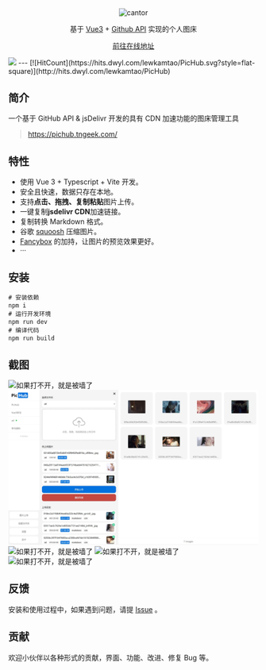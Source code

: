 <div align="center">
<img src="https://cdn.jsdelivr.net/gh/lewkamtao/PicHub-Cloud@master/PicHub/logo.png" width="200" alt="cantor" align=center />

基于 [Vue3](https://vuejs.org/) + [Github API](https://docs.github.com/cn/rest/reference/repos#contents) 实现的个人图床


[前往在线地址](https://pichub.tngeek.com/)
</div>
<img src="https://cdn.jsdelivr.net/gh/lewkamtao/PicHub-Cloud@master/PicHub/posi.webp"  />   
---
[![HitCount](https://hits.dwyl.com/lewkamtao/PicHub.svg?style=flat-square)](http://hits.dwyl.com/lewkamtao/PicHub)

## 简介

一个基于 GitHub API & jsDelivr 开发的具有 CDN 加速功能的图床管理工具
> https://pichub.tngeek.com/

## 特性

- 使用 Vue 3 + Typescript + Vite 开发。
- 安全且快速，数据只存在本地。
- 支持**点击、拖拽、复制粘贴**图片上传。
- 一键复制**jsdelivr CDN**加速链接。
- 复制转换 Markdown 格式。
- 谷歌 [squoosh](https://squoosh.app/) 压缩图片。
- [Fancybox](https://fancyapps.com/) 的加持，让图片的预览效果更好。
- ···

## 安装

```
# 安装依赖
npm i
# 运行开发环境
npm run dev
# 编译代码
npm run build
```

## 截图
![如果打不开，就是被墙了](https://cdn.jsdelivr.net/gh/lewkamtao/PicHub-Cloud@master/PicHub/微信图片_20220330111032_jnf4ou_.jpg)
![如果打不开，就是被墙了](https://raw.githubusercontent.com/lewkamtao/PicHub-Cloud/master/PicHub/%E5%BE%AE%E4%BF%A1%E5%9B%BE%E7%89%87_202203301110324_6e6ahv_.jpg)
![如果打不开，就是被墙了](https://cdn.jsdelivr.net/gh/lewkamtao/PicHub-Cloud@master/PicHub/微信图片_202203301110323_dhnlh2_.jpg)
![如果打不开，就是被墙了](https://cdn.jsdelivr.net/gh/lewkamtao/PicHub-Cloud@master/PicHub/微信图片_202203301110324_6e6ahv_.jpg)
![如果打不开，就是被墙了](https://cdn.jsdelivr.net/gh/lewkamtao/PicHub-Cloud@master/PicHub/微信图片_20220330111045_yj3dhp_.jpg)

## 反馈

安装和使用过程中，如果遇到问题，请提 [Issue](https://github.com/lewkamtao/geek-blog/issues) 。

## 贡献

欢迎小伙伴以各种形式的贡献，界面、功能、改进、修复 Bug 等。

